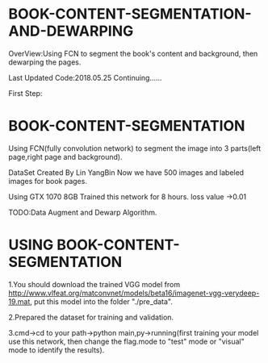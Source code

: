 # BOOK-CONTENT-SEGMENTATION-AND-DEWARPING
OverView:Using FCN to segment the book's content and background, then dewarping the pages.

Last Updated Code:2018.05.25
Continuing......

First Step:
# BOOK-CONTENT-SEGMENTATION
Using FCN(fully convolution network) to segment the image into 3 parts(left page,right page and background).

DataSet Created By Lin YangBin
Now we have 500 images and labeled images for book pages. 

Using GTX 1070 8GB Trained this network for 8 hours. loss value ->0.01

TODO:Data Augment and Dewarp Algorithm.

# USING BOOK-CONTENT-SEGMENTATION
1.You should download the trained VGG model from http://www.vlfeat.org/matconvnet/models/beta16/imagenet-vgg-verydeep-19.mat, put this model into the folder "./pre_data".

2.Prepared the dataset for training and validation.

3.cmd->cd to your path->python main,py->running(first training your model use this network, then change the flag.mode to "test" mode or "visual" mode to identify the results).
